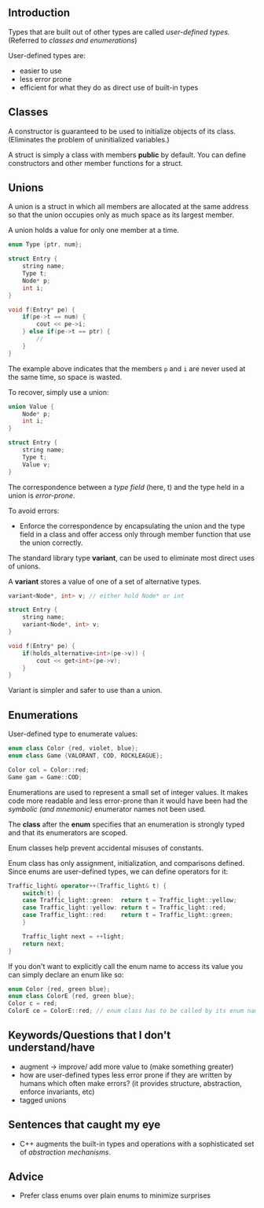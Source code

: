 ## Introduction

Types that are built out of other types are called *user-defined types.* (Referred to *classes and enumerations*)

User-defined types are:

+ easier to use
+ less error prone
+ efficient for what they do as direct use of built-in types
## Classes

A constructor is guaranteed to be used to initialize objects of its class. (Eliminates the problem of uninitialized variables.)

A struct is simply a class with members **public** by default. You can define constructors and other member functions for a struct.
## Unions

A union is a struct in which all members are allocated at the same address so that the union occupies only as much space as its largest member.

A union holds a value for only one member at a time.

```c++
enum Type {ptr, num};

struct Entry {
	string name;
	Type t;
	Node* p;
	int i;
}

void f(Entry* pe) {
	if(pe->t == num) {
		cout << pe->i;	
	} else if(pe->t == ptr) {
		// 	
	}
}
```

The example above indicates that the members `p` and `i` are never used at the same time, so space is wasted. 

To recover, simply use a union:
```c++
union Value {
	Node* p;
	int i;
}

struct Entry {
	string name;
	Type t;
	Value v;
}
```

The correspondence between a *type field* (here, t) and the type held in a union is *error-prone*. 

To avoid errors:

- Enforce the correspondence by encapsulating the union and the type field in a class and offer access only through member function that use the union correctly.

The standard library type **variant**, can be used to eliminate most direct uses of unions. 

A **variant** stores a value of one of a set of alternative types.

```c++
variant<Node*, int> v; // either hold Node* or int
```

```c++
struct Entry {
	string name;
	variant<Node*, int> v;
}

void f(Entry* pe) {
	if(holds_alternative<int>(pe->v)) {
		cout << get<int>(pe->v);
	}
}
```

Variant is simpler and safer to use than a union.
## Enumerations

User-defined type to enumerate values:

```c++
enum class Color {red, violet, blue};
enum class Game {VALORANT, COD, ROCKLEAGUE};

Color col = Color::red;
Game gam = Game::COD;
```

Enumerations are used to represent a small set of integer values.
It makes code more readable and less error-prone than it would have been had the *symbolic (and mnemonic)* enumerator names not been used.

The **class** after the **enum** specifies that an enumeration is strongly typed and that its enumerators are scoped. 

Enum classes help prevent accidental misuses of constants. 

Enum class has only assignment, initialization, and comparisons defined. Since enums are user-defined types, we can define operators for it:

```c++
Traffic_light& operator++(Traffic_light& t) {
	switch(t) {
	case Traffic_light::green:  return t = Traffic_light::yellow;
	case Traffic_light::yellow: return t = Traffic_light::red;
	case Traffic_light::red:    return t = Traffic_light::green;
	}

	Traffic_light next = ++light;
	return next;
}
```

If you don't want to explicitly call the enum name to access its value you can simply declare an enum like so:

```c++
enum Color {red, green blue};
enum class ColorE {red, green blue};
Color c = red; 
ColorE ce = ColorE::red; // enum class has to be called by its enum name
```

## Keywords/Questions that I don't understand/have
- augment -> improve/ add more value to (make something greater)
- how are user-defined types less error prone if they are written by humans which often make errors? (it provides structure, abstraction, enforce invariants, etc)
- tagged unions
## Sentences that caught my eye

- C++ augments the built-in types and operations with a sophisticated set of *abstraction mechanisms*.


## Advice

+ Prefer class enums over plain enums to minimize surprises